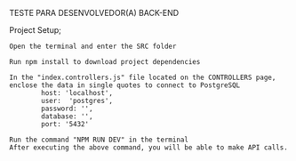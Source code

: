 TESTE PARA DESENVOLVEDOR(A) BACK-END

Project Setup;

    Open the terminal and enter the SRC folder

    Run npm install to download project dependencies

    In the "index.controllers.js" file located on the CONTROLLERS page, enclose the data in single quotes to connect to PostgreSQL
            host: 'localhost',
            user:  'postgres',
            password: '',
            database: '',
            port: '5432'

    Run the command "NPM RUN DEV" in the terminal
    After executing the above command, you will be able to make API calls.



